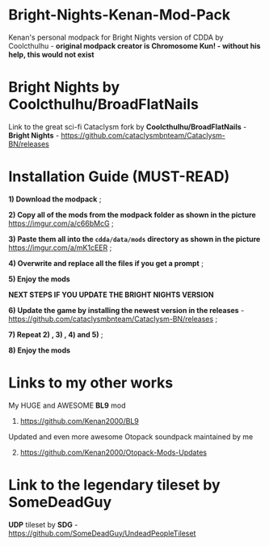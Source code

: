 # Bright-Nights-Kenan-Mod-Pack
Kenan's personal modpack for Bright Nights version of CDDA by Coolcthulhu - **original modpack creator is Chromosome Kun! - without his help, this would not exist** 

# Bright Nights by Coolcthulhu/BroadFlatNails
Link to the great sci-fi Cataclysm fork by **Coolcthulhu/BroadFlatNails** - **Bright Nights** - https://github.com/cataclysmbnteam/Cataclysm-BN/releases

# Installation Guide (MUST-READ)

**1) Download the modpack** ;

**2) Copy all of the mods from the modpack folder as shown in the picture** https://imgur.com/a/c66bMcG ;

**3) Paste them all into the `cdda/data/mods` directory as shown in the picture** https://imgur.com/a/mK1cEER ;

**4) Overwrite and replace all the files if you get a prompt** ;

**5) Enjoy the mods**

**NEXT STEPS IF YOU UPDATE THE BRIGHT NIGHTS VERSION** 

**6) Update the game by installing the newest version in the releases** - https://github.com/cataclysmbnteam/Cataclysm-BN/releases ;

**7) Repeat 2) , 3) , 4) and 5)** ;

**8) Enjoy the mods**

# Links to my other works

My HUGE and AWESOME **BL9** mod

1) https://github.com/Kenan2000/BL9

Updated and even more awesome Otopack soundpack maintained by me

2) https://github.com/Kenan2000/Otopack-Mods-Updates

# Link to the legendary tileset by SomeDeadGuy

**UDP** tileset by **SDG** - https://github.com/SomeDeadGuy/UndeadPeopleTileset
